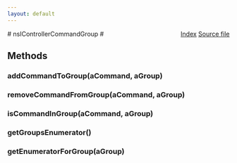 ```yaml
---
layout: default
---
```

<div class='links' style='float:right'><a href="../index.html">Index</a>
<a href="http://dxr.mozilla.org/mozilla-central/source/dom/xul/nsIController.idl">Source file</a>
</div>
# nsIControllerCommandGroup #

## Methods ##

### addCommandToGroup(aCommand, aGroup) ###

### removeCommandFromGroup(aCommand, aGroup) ###

### isCommandInGroup(aCommand, aGroup) ###

### getGroupsEnumerator() ###

### getEnumeratorForGroup(aGroup) ###
